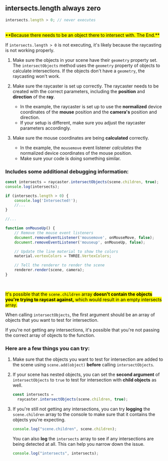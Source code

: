 ## intersects.length always zero

```js
intersects.length > 0; // never executes
```

<br>
<mark>**Because there needs to be an object there to intersect with. The End.**</mark>

If `intersects.length > 0` is not executing, it's likely because the raycasting is not working properly.

1. Make sure the objects in your scene have their `geometry` property set. The `intersectObjects` method uses the `geometry` property of objects to calculate intersections. If the objects don't have a `geometry`, the raycasting won't work.

2. Make sure the raycaster is set up correctly. The raycaster needs to be created with the correct parameters, including the **position** and **direction** of the **ray**.
    * In the example, the raycaster is set up to use the **normalized** device coordinates of the **mouse** position and the **camera's** position and direction.
    * If your setup is different, make sure you adjust the raycaster parameters accordingly.

3. Make sure the mouse coordinates are being **calculated** correctly.
    * In the example, the `mousemove` event listener *calculates* the normalized device coordinates of the mouse position.
    * Make sure your code is doing something similar.

### Includes some additional debugging information:

```js
const intersects = raycaster.intersectObjects(scene.children, true);
console.log(intersects);

if (intersects.length > 0) {
    console.log('Intersected!');
    //...
}

//...

function onMouseUp() {
    // Remove the mouse event listeners
    document.removeEventListener('mousemove', onMouseMove, false);
    document.removeEventListener('mouseup', onMouseUp, false);

    // Update the line material to show the colors
    material.vertexColors = THREE.VertexColors;

    // Tell the renderer to render the scene
    renderer.render(scene, camera);
}
```

<br>

<mark>It's possible that the `scene.children` array **doesn't contain the objects you're trying to raycast against,** which would result in an empty intersects array.</mark>

When calling `intersectObjects`, the first argument should be an array of objects that you want to test for intersection.

If you're not getting any intersections, it's possible that you're not passing the correct array of objects to the function.

### Here are a few things you can try:

1. Make sure that the objects you want to test for intersection are added to the scene using `scene.add(object)` **before** calling `intersectObjects`.

2. If your scene has nested objects, you can set the **second argument** of `intersectObjects` to `true` to test for intersection with **child objects** as well.

    ```js
    const intersects = 
      raycaster.intersectObjects(scene.children, true);
    ```

3. If you're still not getting any intersections, you can try **logging** the `scene.children` array to the console to make sure that it contains the objects you're expecting.

    ```js
    console.log("scene.children", scene.children);
    ```
    
    You can also **log** the `intersects` array to see if any intersections are being detected at all. This can help you narrow down the issue.
    
    ```js
    console.log("intersects", intersects);
    ```

<br>
